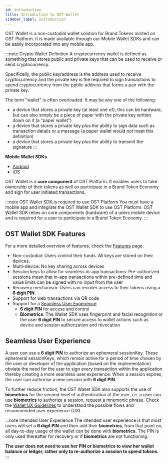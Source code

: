 ```yaml
---
id: introduction
title: Introduction to OST Wallet
sidebar_label: Introduction
---
```


OST Wallet is a non-custodial wallet solution for Brand Tokens minted on OST Platform. It is made available through our Mobile Wallet SDKs and can be easily incorporated into any mobile app.

:::note Crypto Wallet Definition
A cryptocurrency wallet is defined as something that stores public and private keys that can be used to receive or send cryptocurrency. 

Specifically, the public key/address is the address used to receive cryptocurrency and the private key is the required to sign transactions to spend cryptocurrency from the public address that forms a pair with the private key.

The term "wallet" is often overloaded. It may be any one of the following: 
* a device that stores a private key (at least one of); this can be hardware, but can also simply be a piece of paper with the private key written down on it (a “paper wallet”) 
* a device that stores a private key plus the ability to sign data such as transaction details or a message (a paper wallet would not meet this definition) 
* a device that stores a private key plus the ability to transmit the signature
:::

**Mobile Wallet SDKs**
* [Android](/platform/docs/sdk/mobile-wallet-sdks/android/) 
* [iOS](/platform/docs/sdk/mobile-wallet-sdks/iOS)

OST Wallet is a **core component** of OST Platform. It enables users to take ownership of their tokens as well as participate in a Brand Token Economy and sign for user initiated transactions.

:::note OST Wallet SDK is required to use OST Platform
You must have a mobile app and integrate the OST Wallet SDK to use OST Platform. OST Wallet SDK relies on core components (hardware) of a users mobile device and is required for a user to participate in a Brand Token Economy.
:::

## OST Wallet SDK Features
For a more detailed overview of features, check the [Features](/platform/docs/wallet/features/) page.
* Non-custodial: Users control their funds. All keys are stored on their devices.
* Multi-device: No key sharing across devices
* Session keys to allow for seamless in-app transactions: Pre-authorized sessions mean that in-app transactions within pre-defined time and value limits can be signed with no input from the user
* Recovery mechanism: Users can recover access to their tokens using a **6 digit PIN**
* Support for web transactions via QR code
* Support for a [Seamless User Experience](/platform/docs/wallet/introduction/#seamless-user-experience)
    * **6 digit PIN** for access and control
    * **Biometrics**: The Wallet SDK uses fingerprint and facial recognition or the user **6 digit PIN** to secure access to wallet actions such as device and session authorization and revocation

## Seamless User Experience
A user can use a **6 digit PIN** to authorize an ephemeral sessionKey. These ephemeral sessionKeys, which remain active for a period of time chosen by the user or developer of the application (based on the implementation) obviate the need for the user to sign every transaction within the application thereby creating a more seamless user experience. When a session expires, the user can authorise a new session with **6 digit PIN**.

To further reduce friction, the OST Wallet SDK also supports the use of **biometrics** for the second level of authentication of the user, i.e. a user can use **biometrics** to authorize a session, request a mnemonic phrase. Check the [Wallet UX Guidelines](/platform/docs/ux/) to understand the possible flows and recommended user experience (UX).

:::note Intended User Experience
The intended user experience is that most users will set a **6 digit PIN** and then add their **biometrics**, from that point on, all day-to-day usage of the wallet can be done with **biometrics**. The PIN is only used thereafter for recovery or if **biometrics** are not functioning. 

**The user does not need to use her PIN or **biometrics** to view her wallet balance or ledger, rather only to re-authorize a session to spend tokens.**
:::